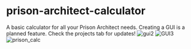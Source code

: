 # prison-architect-calculator
A basic calculator for all your Prison Architect needs.
Creating a GUI is a planned feature. Check the projects tab for updates!
![gui2](https://i.imgur.com/vwxRegb.png)
![GUI3](https://i.imgur.com/vmBZYHP.gif)
![prison_calc](https://i.imgur.com/4VuufgN.png)
